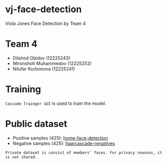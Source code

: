 # vj-face-detection
Viola Jones Face Detection by Team 4

# Team 4
* Dilshod Obidov (12225243)
* Mironshoh Muhammedov (12225252)
* Nilufar Kurbonova (12225241)

# Training
`Cascade Trainger GUI` is used to train the model.

# Public dataset
* Positive samples (425): [home-face-detection](https://www.kaggle.com/datasets/jssunmathi/home-face-detection)
* Negative samples (425): [haarcascade-negatives](https://github.com/JoakimSoderberg/haarcascade-negatives/)

`Private dataset is consist of members' faces. For privacy reasons, it is not shared.`
